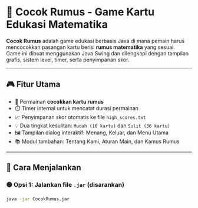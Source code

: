# 🧠 Cocok Rumus - Game Kartu Edukasi Matematika

**Cocok Rumus** adalah game edukasi berbasis Java di mana pemain harus mencocokkan pasangan kartu berisi **rumus matematika** yang sesuai.  
Game ini dibuat menggunakan Java Swing dan dilengkapi dengan tampilan grafis, sistem level, timer, serta penyimpanan skor.

---

## 🎮 Fitur Utama

- 🎴 Permainan **cocokkan kartu rumus**
- ⏱️ Timer internal untuk mencatat durasi permainan
- 📈 Penyimpanan skor otomatis ke file `high_scores.txt`
- 💡 Dua tingkat kesulitan: `Mudah (16 kartu)` dan `Sulit (36 kartu)`
- 🖼️ Tampilan dialog interaktif: Menang, Keluar, dan Menu Utama
- 📚 Modul tambahan: Tentang Kami, Aturan Main, dan Kamus Rumus

---

## 🚀 Cara Menjalankan

### 🟢 Opsi 1: Jalankan file `.jar` (disarankan)

```bash
java -jar CocokRumus.jar
